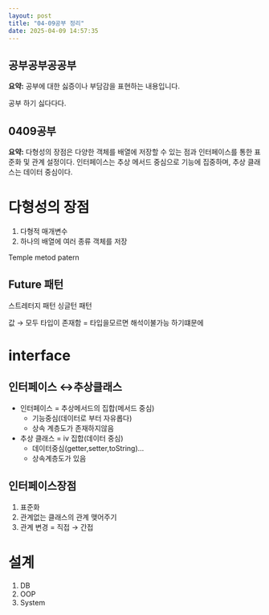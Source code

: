 ```yaml
---
layout: post
title: "04-09공부 정리"
date: 2025-04-09 14:57:35
---
```


## 공부공부공공부

**요약:** 공부에 대한 싫증이나 부담감을 표현하는 내용입니다.

공부 하기 싫다다다.

## 0409공부

**요약:** 다형성의 장점은 다양한 객체를 배열에 저장할 수 있는 점과 인터페이스를 통한 표준화 및 관계 설정이다. 인터페이스는 추상 메서드 중심으로 기능에 집중하며, 추상 클래스는 데이터 중심이다.

# 다형성의 장점
1.  다형적 매개변수
1. 하나의 배열에 여러 종류 객체를 저장

Temple metod patern
## Future 패턴

스트레터지 패턴
싱글턴 패턴

값 → 모두 타입이 존재함 = 타입을모르면 해석이불가능 하기떄문에

# interface
## 인터페이스 ↔추상클래스
- 인터페이스 = 추상메서드의 집합(메서드 중심)
  - 기능중심(데이터로 부터 자유롭다)
  - 상속 계층도가 존재하지않음
- 추상 클래스 = iv 집합(데이터 중심)
  - 데이터중심(getter,setter,toString)…
  - 상속계층도가 있음
## 인터페이스장점
1. 표준화
1. 관계없는 클래스의 관계 맺어주기
1. 관계 변경  = 직접 → 간접
# 설계
1. DB
1. OOP
1. System




